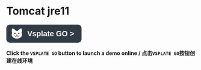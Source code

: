 # Tomcat jre11

<a href="https://www.vsplate.com/?docker-compose=https://github.com/vsplate/dcenvs/tomcat/jre11"><img alt="VSPLATE GO" src="https://raw.githubusercontent.com/vsplate/images/master/vsgo_btn.png" width="200px"></a>

**Click the `VSPLATE GO` button to launch a demo online / 点击`VSPLATE GO`按钮创建在线环境**